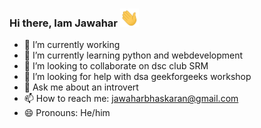 ### Hi there, Iam Jawahar <img src="https://raw.githubusercontent.com/ABSphreak/ABSphreak/master/gifs/Hi.gif" width="30px"> 

- 🔭 I’m currently working 
- 🌱 I’m currently learning python and webdevelopment
- 👯 I’m looking to collaborate on dsc club SRM 
- 🤔 I’m looking for help with dsa geekforgeeks workshop
- 💬 Ask me about an introvert
- 📫 How to reach me: jawaharbhaskaran@gmail.com
- 😄 Pronouns: He/him
